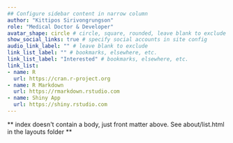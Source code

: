 ```yaml
---
## Configure sidebar content in narrow column
author: "Kittipos Sirivongrungson"
role: "Medical Doctor & Developer"
avatar_shape: circle # circle, square, rounded, leave blank to exclude
show_social_links: true # specify social accounts in site config
audio_link_label: "" # leave blank to exclude
link_list_label: "" # bookmarks, elsewhere, etc.
link_list_label: "Interested" # bookmarks, elsewhere, etc.
link_list:
- name: R
  url: https://cran.r-project.org
- name: R Markdown
  url: https://rmarkdown.rstudio.com
- name: Shiny App
  url: https://shiny.rstudio.com
---
```


** index doesn't contain a body, just front matter above.
See about/list.html in the layouts folder **
